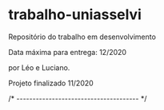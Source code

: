 # trabalho-uniasselvi
Repositório do trabalho em desenvolvimento 

Data máxima para entrega: 12/2020

por Léo e Luciano.

Projeto finalizado 11/2020

/* -------------------------------------- */
